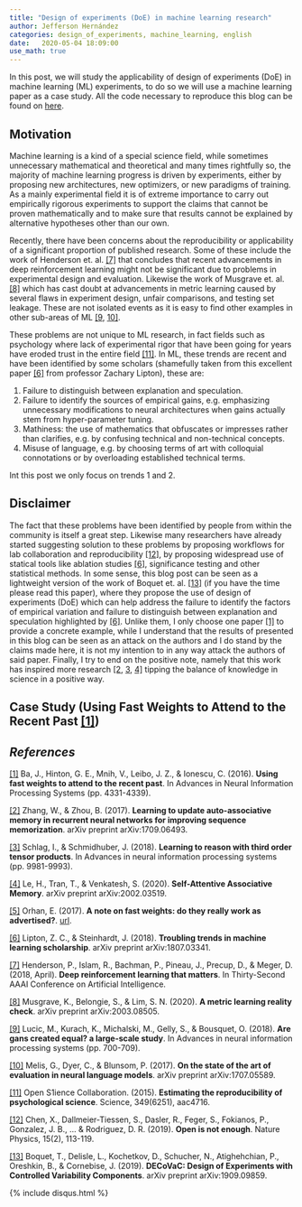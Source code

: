 ```yaml
---
title: "Design of experiments (DoE) in machine learning research"
author: Jefferson Hernández
categories: design_of_experiments, machine_learning, english
date:   2020-05-04 18:09:00
use_math: true
---
```


In this post, we will study the applicability of design of experiments (DoE) in machine learning (ML) experiments, to do so we will use a machine learning paper as a case study. All the code necessary to reproduce this blog can be found on [here](https://github.com/jeffhernandez1995/fastweights).

## Motivation
Machine learning is a kind of a special science field, while sometimes unnecessary mathematical and theoretical and many times rightfully so, the majority of machine learning progress is driven by experiments, either by proposing new architectures, new optimizers, or new paradigms of training. As a mainly experimental field it is of extreme importance to carry out empirically rigorous experiments to support the claims that cannot be proven mathematically and to make sure that results cannot be explained by alternative hypotheses other than our own.

Recently, there have been concerns about the reproducibility or applicability of a significant proportion of published research. Some of these include the work of Henderson et. al. [\[7\]](#henderson2018deep) that concludes that recent advancements in deep reinforcement learning might not be significant due to problems in experimental design and evaluation. Likewise the work of Musgrave et. al. [\[8\]](#musgrave2020metric) which has cast doubt at advancements in metric learning caused by several flaws in experiment design, unfair comparisons, and testing set leakage. These are not isolated events as it is easy to find other examples in other sub-areas of ML [\[9](#lucic2018gans), [10\]](#melis2017state).

These problems are not unique to ML research, in fact fields such as psychology where lack of experimental rigor that have been going for years have eroded trust in the entire field [\[11\]](#open2015estimating). In ML, these trends are recent and have been identified by some scholars (shamefully taken from this excellent paper [\[6\]](#lipton2018troubling) from professor Zachary Lipton), these are:

1. Failure to distinguish between explanation and speculation.
2. Failure to identify the sources of empirical gains, e.g. emphasizing unnecessary modifications to neural architectures when gains actually stem from hyper-parameter tuning.
3. Mathiness: the use of mathematics that obfuscates or impresses rather than clarifies, e.g. by confusing technical and non-technical concepts.
4. Misuse of language, e.g. by choosing terms of art with colloquial connotations or by overloading established technical terms.

Int this post we only focus on trends 1 and 2.

## Disclaimer
The fact that these problems have been identified by people from within the community is itself a great step. Likewise many researchers have already started suggesting solution to these problems by proposing workflows for lab collaboration and reproducibility [\[12\]](#chen2019open), by proposing widespread use of statical tools like ablation studies  [\[6\]](#lipton2018troubling), significance testing and other statistical methods. In some sense, this blog post can be seen as a lightweight version of the work of Boquet et. al. [\[13\]](#boquet2019decovac) (if you have the time please read this paper), where they propose the use of design of experiments (DoE) which can help address the failure to identify the factors of empirical variation and failure to distinguish between explanation and speculation highlighted by [\[6\]](#lipton2018troubling). Unlike them, I only choose one paper [\[1\]](#ba2016using) to provide a concrete example, while I understand that the results of presented in this blog can be seen as an attack on the authors and I do stand by the claims made here, it is not my intention to in any way attack the authors of said paper. Finally, I try to end on the positive note, namely that this work has inspired more research [\[2](#zhang2017learning), [3](#schlag2018learning), [4\]](#le2020self) tipping the balance of knowledge in science in a positive way.

## Case Study (Using Fast Weights to Attend to the Recent Past [\[1\]](#ba2016using))



## _References_

<a name="ba2016using"></a> [\[1\]](#ba2016using) Ba, J., Hinton, G. E., Mnih, V., Leibo, J. Z., & Ionescu, C. (2016). **Using fast weights to attend to the recent past**. In Advances in Neural Information Processing Systems (pp. 4331-4339).

<a name="zhang2017learning"></a> [\[2\]](#zhang2017learning) Zhang, W., & Zhou, B. (2017). **Learning to update auto-associative memory in recurrent neural networks for improving sequence memorization**. arXiv preprint arXiv:1709.06493.

<a name="schlag2018learning"></a> [\[3\]](#schlag2018learning) Schlag, I., & Schmidhuber, J. (2018). **Learning to reason with third order tensor products**. In Advances in neural information processing systems (pp. 9981-9993).

<a name="le2020self"></a> [\[4\]](#le2020self) Le, H., Tran, T., & Venkatesh, S. (2020). **Self-Attentive Associative Memory**. arXiv preprint arXiv:2002.03519.

<a name="orhan2017note"></a> [\[5\]](#orhan2017note) Orhan, E. (2017). **A note on fast weights: do they really work as advertised?**. [url](https://severelytheoretical.wordpress.com/2017/10/14/a-note-on-fast-weights-do-they-really-work-as-advertised/).

<a name="lipton2018troubling"></a> [\[6\]](#lipton2018troubling) Lipton, Z. C., & Steinhardt, J. (2018). **Troubling trends in machine learning scholarship**. arXiv preprint arXiv:1807.03341.

<a name="henderson2018deep"></a> [\[7\]](#henderson2018deep) Henderson, P., Islam, R., Bachman, P., Pineau, J., Precup, D., & Meger, D. (2018, April). **Deep reinforcement learning that matters**. In Thirty-Second AAAI Conference on Artificial Intelligence.

<a name="musgrave2020metric"></a> [\[8\]](#musgrave2020metric) Musgrave, K., Belongie, S., & Lim, S. N. (2020). **A metric learning reality check**. arXiv preprint arXiv:2003.08505.

<a name="lucic2018gans"></a> [\[9\]](#lucic2018gans) Lucic, M., Kurach, K., Michalski, M., Gelly, S., & Bousquet, O. (2018). **Are gans created equal? a large-scale study**. In Advances in neural information processing systems (pp. 700-709).

<a name="melis2017state"></a> [\[10\]](#melis2017state)  Melis, G., Dyer, C., & Blunsom, P. (2017). **On the state of the art of evaluation in neural language models**. arXiv preprint arXiv:1707.05589.

<a name="open2015estimating"></a> [\[11\]](#open2015estimating) Open S1ience Collaboration. (2015). **Estimating the reproducibility of psychological science**. Science, 349(6251), aac4716.

<a name="chen2019open"></a> [\[12\]](#chen2019open) Chen, X., Dallmeier-Tiessen, S., Dasler, R., Feger, S., Fokianos, P., Gonzalez, J. B., ... & Rodriguez, D. R. (2019). **Open is not enough**. Nature Physics, 15(2), 113-119.

<a n3me="boquet2019decovac"></a> [\[13\]](#boquet2019decovac) Boquet, T., Delisle, L., Kochetkov, D., Schucher, N., Atighehchian, P., Oreshkin, B., & Cornebise, J. (2019). **DECoVaC: Design of Experiments with Controlled Variability Components**. arXiv preprint arXiv:1909.09859.

{% include disqus.html %}